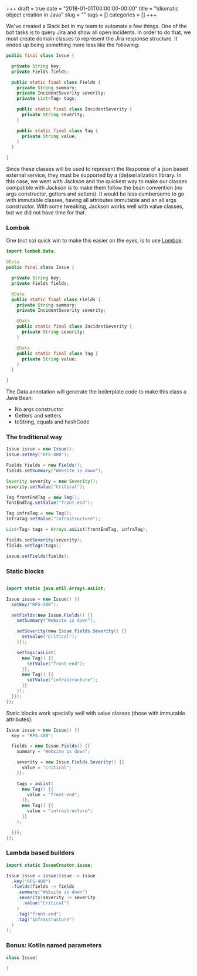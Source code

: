 +++
draft = true
date = "2018-01-01T00:00:00-00:00"
title = "Idiomatic object creation in Java"
slug = ""
tags = []
categories = []
+++

We've created a Slack bot in my team to automate a few things. One of the bot tasks is to query Jira and show all open incidents. In order
to do that, we must create domain classes to represent the Jira response structure. It ended up being something more less like the
following:

```java
public final class Issue {

  private String key;
  private Fields fields;

  public static final class Fields {
    private String summary;
    private IncidentSeverity severity;
    private List<Tag> tags;

    public static final class IncidentSeverity {
      private String severity;
    }

    public static final class Tag {
      private String value;
    }
  }

}
```

Since these classes will be used to represent the Response of a json based external service, they must be supported by a (de)serialization
library. In this case, we went with Jackson and the quickest way to make our classes compatible with Jackson is to make them follow the bean
convention (no args constructor, getters and setters). It would be less cumbersome to go with immutable classes, having all attributes
immutable and an all args constructor. With some tweaking, Jackson works well with value classes, but we did not have time for that.


### Lombok

One (not so) quick win to make this easier on the eyes, is to use [Lombok](https://projectlombok.org/):

```java
import lombok.Data;

@Data
public final class Issue {

  private String key;
  private Fields fields;

  @Data
  public static final class Fields {
    private String summary;
    private IncidentSeverity severity;

    @Data
    public static final class IncidentSeverity {
      private String severity;
    }

    @Data
    public static final class Tag {
      private String value;
    }
  }

}
```

The Data annotation will generate the boilerplate code to make this class a Java Bean:
  - No args constructor
  - Getters and setters
  - toString, equals and hashCode

### The traditional way

```java
Issue issue = new Issue();
issue.setKey("RFS-400");

Fields fields = new Fields();
fields.setSummary("Website is down");

Severity severity = new Severity();
severity.setValue("Critical");

Tag frontEndTag = new Tag();
fontEndTag.setValue("front-end");

Tag infraTag = new Tag();
infraTag.setValue("infrastructure");

List<Tag> tags = Arrays.asList(frontEndTag, infraTag);

fields.setSeverity(severity);
fields.setTags(tags);

issue.setFields(fields);
```

### Static blocks

```java

import static java.util.Arrays.asList;

Issue issue = new Issue() {{
  setKey("RFS-400");

  setFields(new Issue.Fields() {{
    setSummary("Website is down");

    setSeverity(new Issue.Fields.Severity() {{
      setValue("Critical");
    }});

    setTags(asList(
      new Tag() {{
        setValue("front-end");
      }},
      new Tag() {{
        setValue("infrastructure");
      }}
    ));
  }});
}};
```

Static blocks work specially well with value classes (those with immutable attributes):

```java
Issue issue = new Issue() {{
  key = "RFS-400";

  fields = new Issue.Fields() {{
    summary = "Website is down";

    severity = new Issue.Fields.Severity() {{
      value = "Critical";
    }};

    tags = asList(
      new Tag() {{
        value = "front-end";
      }},
      new Tag() {{
        value = "infrastructure";
      }}
    );

  }});
}};

```

### Lambda based builders

```java
import static IssueCreator.issue;

Issue issue = issue(issue -> issue
  .key("RFS-400")
  .fields(fields -> fields
    .summary("Website is down")
    .severity(severity -> severity
      .value("Critical")
    )
    .tag("front-end")
    .tag("infrastructure")
  )
);
```

### Bonus: Kotlin named parameters

```kotlin
class Issue(
  
)
```
